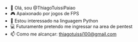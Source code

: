 - 👋 Olá, sou @ThiagoTuissiPaiao
- 🎮 Apaixonado por jogos de FPS
- 👀 Estou interessado na linguagem Python
- 💻 Futuramente pretendo me ingressar na area de pentest
- 📫 Como me alcançar: thiagotuissi100@gmail.com
